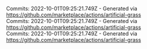 Commits: 2022-10-01T09:25:21.749Z - Generated via https://github.com/marketplace/actions/artificial-grass
<br>
Commits: 2022-10-01T09:25:21.749Z - Generated via https://github.com/marketplace/actions/artificial-grass
<br>
Commits: 2022-10-01T09:25:21.749Z - Generated via https://github.com/marketplace/actions/artificial-grass
<br>
